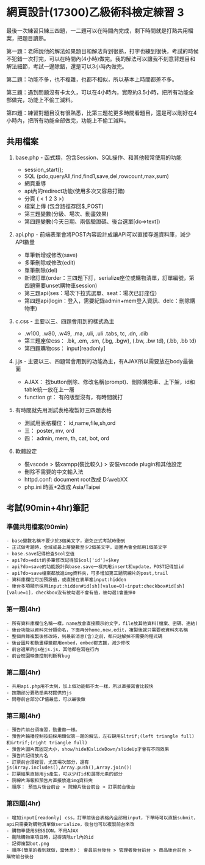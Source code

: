 # 網頁設計(17300)乙級術科檢定練習 3
最後一次練習只練三四題，一二題可以在時間內完成，剩下時間就是打熟共用檔案，把題目讀熟。

第一題：老師說他的解法如果題目和解法背到很熟，打字也練到很快，考試的時候不犯錯一次打完，可以在時間內(4小時)做完。我的解法可以讓我不刻意背題目和解法細節，考試一邊除錯，還是可以3小時內做完。

第二題：功能不多，也不複雜，也都不相似，所以基本上時間都差不多。

第三題：遇到問題沒有卡太久，可以在4小時內，實際約3.5小時，把所有功能全部做完，功能上不偷工減料。

第四題：練習對題目沒有很熟悉，比第三題花更多時間看題目，還是可以剛好在4小時內，把所有功能全部做完，功能上不偷工減料。

## 共用檔案
1. base.php - 函式類，包含Session、SQL操作、和其他較常使用的功能
    - session_start();
    - SQL (pdo,queryAll,find,find1,save,del,rowcount,max,sum)
    - 網頁重導
    - api內的redirect功能(使用多次又容易打錯)
    - 分頁 ( < 1 2 3 >)
    - 檔案上傳 (包含路徑存回$_POST)
    - 第三題變數(分級、場次、動畫效果)
    - 第四題變數(今天日期、兩個驗證碼、後台選單[do=>text])

2. api.php - 前端表單會將POST內容設計成讓API可以直接存進資料庫，減少API數量
    - 單筆新增或修改(save)
    - 多筆刪除或修改(edit)
    - 單筆刪除(del)
    - 新增訂單(order：三四題下訂，serialize座位或購物清單，訂單編號，第四題需要unset購物車session)
    - 第三題api(ses：場次下拉式選單、seat：場次已訂座位)
    - 第四題api(login：登入，需要紀錄admin+mem登入資訊、delc：刪除購物車)

3. c.css - 主要以三、四題會用到的樣式為主
    - .w100, .w80, .w49, .ma, .uli, .uli .tabs, tc, .dn, .dib
    - 第三題座位css： .bk, .em, .sm, (.bg, .bgw), (.bw, .bw td), (.bb, .bb td)
    - 第四題購物css： input[readonly]

4. j.js - 主要以三、四題常會用到的功能為主，有AJAX所以需要放在body最後面
    - AJAX： 按button刪除、修改名稱(prompt)、刪除購物車、上下架，id和table統一放在上一層
    - function gt： 有的版型沒有，有時間就打

5. 有時間就先用測試表格複製好三四題表格
    - 測試用表格欄位： id,name,file,sh,ord
    - 三： poster, mv, ord
    - 四： admin, mem, th, cat, bot, ord

6. 軟體設定
    - 裝vscode > 裝xampp(裝比較久) > 安裝vscode plugin和其他設定
    - 刪除不需要的中文輸入法
    - httpd.conf: document root改成 D:\webXX
    - php.ini 時區*2改成 Asia/Taipei

## 考試(90min+4hr)筆記
### 準備共用檔案(90min)
    - base變數名稱不要少於3個英文字，避免正式考試時衝到
    - 正式做考題時，全域或最上層變數至少2個英文字，迴圈內會全部用1個英文字
    - base.save記得檢查$col空值
    - api?do=edit的多筆修改記得加$col['id']=$key
    - api?do=save的功能設計與base.save一樣共用insert和update，POST記得加id
    - api?do=save檔案都放進img資料夾，可多增加第三題院線片的post,trail
    - 資料庫欄位可加預設值，或直接在表單塞input:hidden
    - 後台多項顯示採用input:hidden#id[sh][value=0]+input:checkbox#id[sh][value=1]，checkbox沒有被勾選不會有值，被勾選1會蓋掉0

### 第一題(4hr)
    - 所有資料庫欄位名稱一樣，name放會直接顯示的文字，file放其他資料(檔案、密碼、連結)
    - 後台功能以資料夾分類命名，下面再分home,new,edit，複製後就只需要改資料夾名稱
    - 整個目錄複製後修改時，到最新消息(含)之前，都只註解掉不需要的程式碼
    - 後台圖片和動畫標籤都用embed，embed都支援，減少修改
    - 前台選單的js在js.js，其他都在寫在行內
    - 前台校園映像控制判斷有bug

### 第二題(4hr)
    - 共用api.php用不太到，加上個功能都不太一樣，所以直接寫會比較快
    - 按讚部分要熟悉素材提供的js
    - 問卷前台部分CP值最低，可以最後做

### 第三題(4hr)
    - 預告片前台須複習，動畫都一樣。
    - 預告片輪播控制按鈕採用類似第一題的解法，左右鍵用&ltrif;(left triangle full)和&rtrif;(right triangle full)
    - 預告片圖片寬固定大小，show/hide和slideDown/slideUp才會有不同效果
    - 預告片記得放片名
    - 訂票前台須複習，尤其場次部分，還有js(Array.includes(),Array.push(),Array.join())
    - 訂票結果直接用js產生，可以少打id和選擇元素的部分
    - 院線片海報和預告片直接放進img資料夾
    - 順序： 預告片後台前台 > 院線片後台前台 > 訂票前台後台

### 第四題(4hr)
    - 增加input[readonly] css，訂單前後台表格內全部用input，下單時可以直接submit，api只需要對購物清單做serialize，後台也可以複製前台來改
    - 購物車使用SESSION，不用AJAX
    - 刪除購物車項目時，記得清除url內的id
    - 記得複製bot.png
    - 順序(簡單的看到就做，當休息)： 會員前台後台 > 管理者後台前台 > 商品後台前台 > 購物前台後台